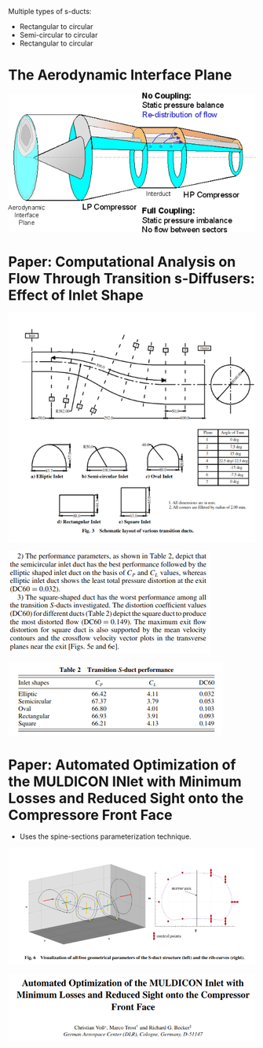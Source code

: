 Multiple types of s-ducts:
- Rectangular to circular
- Semi-circular to circular
- Rectangular to circular

# The Aerodynamic Interface Plane

![a1739c36369a92b595529ba562de56bb.png](../../_resources/a1739c36369a92b595529ba562de56bb.png)


# Paper: Computational Analysis on Flow Through Transition s-Diffusers: Effect of Inlet Shape

![1a7d9f1d5d461add1bfd60f239d7f66b.png](../../_resources/1a7d9f1d5d461add1bfd60f239d7f66b.png)

![2ce1b15e700b7e764926425b8549fe54.png](../../_resources/2ce1b15e700b7e764926425b8549fe54.png)

![a373ea41528341b4f821c79a9bf7058f.png](../../_resources/a373ea41528341b4f821c79a9bf7058f.png)

# Paper: Automated Optimization of the MULDICON INlet with Minimum Losses and Reduced Sight onto the Compressore Front Face

- Uses the spine-sections parameterization technique.

![004494e8e60c2bf1902abe7c5c64c6a0.png](../../_resources/004494e8e60c2bf1902abe7c5c64c6a0.png)

![6061e7a535b21fff3818d21b5f98ebc8.png](../../_resources/6061e7a535b21fff3818d21b5f98ebc8.png)